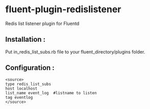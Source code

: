 # fluent-plugin-redislistener
Redis list listener plugin for Fluentd

## Installation : 

Put in_redis_list_subs.rb file to your fluent_directory/plugins folder. 

## Configuration : 

```
<source>
type redis_list_subs 
host localhost 
list_name event_log  #listname to listen
tag eventlog
</source>
```
